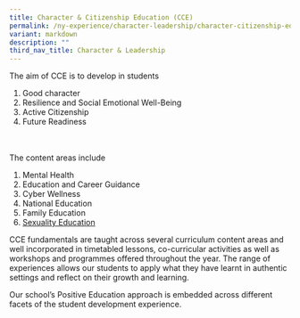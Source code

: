 ```yaml
---
title: Character & Citizenship Education (CCE)
permalink: /ny-experience/character-leadership/character-citizenship-education-cce/
variant: markdown
description: ""
third_nav_title: Character & Leadership
---
```

The aim of CCE is to develop in students
<ol>
	<li>Good character</li>
	<li>Resilience and Social Emotional Well-Being</li>
	<li>Active Citizenship</li>
	<li>Future Readiness</li>
</ol>
<br><br>
The content areas include
<ol>
	<li>Mental Health</li>
	<li>Education and Career Guidance</li>
	<li>Cyber Wellness</li>
	<li>National Education</li>
	<li>Family Education</li>
	<li><a target="_blank" href="https://go.gov.sg/moe-sexuality-education">Sexuality Education</a></li>
</ol>

CCE fundamentals are taught across several curriculum content areas and well incorporated in timetabled lessons, co-curricular activities as well as workshops and programmes offered throughout the year. The range of experiences allows our students to apply what they have learnt in authentic settings and reflect on their growth and learning.

Our school’s Positive Education approach is embedded across different facets of the student development experience.